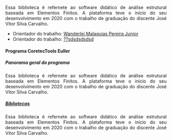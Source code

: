 
<p style='text-align: justify;'>Essa biblioteca é refernete ao software didático de análise estrutural baseada em Elementos Finitos. A plataforma teve o início do seu desenvolvimento em 2020 com o trabalho de graduação do discente José Vitor Silva Carvalho.</p>
  
- Orientador do trabalho:  [Wanderlei Malaquias Pereira Junior](http://lattes.cnpq.br/2268506213083114)
- Orientador do trabalho:  [??sdsdsdsdsd](http://lattes.cnpq.br/2268506213083114)

#### Programa CoretecTools Euller

##### Panorama geral do programa
<p style='text-align: justify;'>Essa biblioteca é refernete ao software didático de análise estrutural baseada em Elementos Finitos. A plataforma teve o início do seu desenvolvimento em 2020 com o trabalho de graduação do discente José Vitor Silva Carvalho.</p>

##### [Bibliotecas]()
<p style='text-align: justify;'>Essa biblioteca é refernete ao software didático de análise estrutural baseada em Elementos Finitos. A plataforma teve o início do seu desenvolvimento em 2020 com o trabalho de graduação do discente José Vitor Silva Carvalho.</p>
